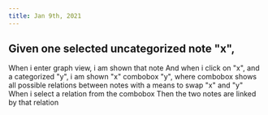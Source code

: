 ```yaml
---
title: Jan 9th, 2021
---
```


## Given one selected uncategorized note "x",
When i enter graph view, i am shown that note
And when i click on "x", and a categorized "y", i am shown
"x" combobox "y", where combobox shows all possible relations between notes
with a means to swap "x" and "y"
When i select a relation from the combobox
Then the two notes are linked by that relation
